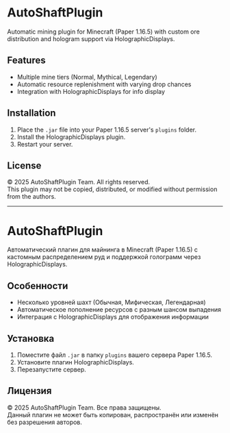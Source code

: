 # AutoShaftPlugin

Automatic mining plugin for Minecraft (Paper 1.16.5) with custom ore distribution and hologram support via HolographicDisplays.

## Features

- Multiple mine tiers (Normal, Mythical, Legendary)
- Automatic resource replenishment with varying drop chances
- Integration with HolographicDisplays for info display

## Installation

1. Place the `.jar` file into your Paper 1.16.5 server's `plugins` folder.
2. Install the HolographicDisplays plugin.
3. Restart your server.

## License

© 2025 AutoShaftPlugin Team. All rights reserved.  
This plugin may not be copied, distributed, or modified without permission from the authors.

---

# AutoShaftPlugin

Автоматический плагин для майнинга в Minecraft (Paper 1.16.5) с кастомным распределением руд и поддержкой голограмм через HolographicDisplays.

## Особенности

- Несколько уровней шахт (Обычная, Мифическая, Легендарная)
- Автоматическое пополнение ресурсов с разным шансом выпадения
- Интеграция с HolographicDisplays для отображения информации

## Установка

1. Поместите файл `.jar` в папку `plugins` вашего сервера Paper 1.16.5.
2. Установите плагин HolographicDisplays.
3. Перезапустите сервер.

## Лицензия

© 2025 AutoShaftPlugin Team. Все права защищены.  
Данный плагин не может быть копирован, распространён или изменён без разрешения авторов.
